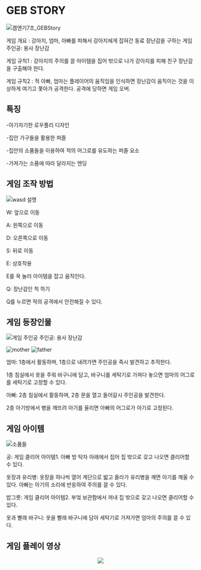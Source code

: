 # GEB STORY
![겜엔기7조_GEBStory](https://github.com/jimmy5830/Toy-Game/assets/127833468/b550cb16-593d-4b46-8ae4-fea7b9386b50)


게임 개요 : 강아지, 엄마, 아빠를 피해서 강아지에게 잡혀간 동료 장난감을 구하는 게임
주인공: 용사 장난감

게임 규칙1 : 강아지의 주의를 끌 아이템을 집어 
밖으로 나가 강아지를 피해 친구 장난감을 구출해야 한다.

게임 규칙2 : 적 아빠, 엄마는 플레이어의 움직임을 인식하면 장난감이 움직이는 것을 이상하게 여기고 쫓아가 공격한다. 공격에 당하면 게임 오버.
<br>

## 특징
-아기자기한 로우폴리 디자인

-집안 가구들을 활용한 퍼즐

-집안의 소품들을 이용하여 적의 어그로를 유도하는 퍼즐 요소

-가져가는 소품에 따라 달라지는 엔딩


## 게임 조작 방법

![wasd 설명](https://github.com/jimmy5830/Toy-Game/assets/127833468/b0f77455-62b3-48e9-a4f5-247a21ea7eb8)

W: 앞으로 이동

A: 왼쪽으로 이동

D: 오른쪽으로 이동

S: 뒤로 이동

E: 상호작용

E를 꾹 눌러 아이템을 잡고 움직인다.

Q: 장난감인 척 하기

Q를 누르면 적의 공격에서 안전해질 수 있다. 

## 게임 등장인물
![게임 주인공](https://github.com/jimmy5830/Toy-Game/assets/127833468/044d0bec-6b44-4d22-93a4-ea130ee7136a)
주인공: 용사 장난감

![mother](https://github.com/jimmy5830/Toy-Game/assets/127833468/66c21015-094a-4f74-b2d8-10dea435fd49)
![father](https://github.com/jimmy5830/Toy-Game/assets/127833468/05cb5b0a-18eb-4db9-b55f-7ab4b93375c1)

엄마: 1층에서 활동하며, 1층으로 내려가면 주인공을 즉시 발견하고 추적한다.

1층 침실에서 옷을 주워 바구니에 담고, 바구니를 세탁기로 가져다 놓으면 엄마의 어그로를 세탁기로 고정할 수 있다.


아빠: 2층 침실에서 활동하며, 2층 문을 열고 들어갈시 주인공을 발견한다.

2층 아기방에서 병을 깨뜨려 아기를 울리면 아빠의 어그로가 아기로 고정된다.

## 게임 아이템
![소품들](https://github.com/jimmy5830/Toy-Game/assets/127833468/d1d79991-0019-4ffd-8aff-fd61649bf5a2)

공: 게임 클리어 아이템1. 아빠 방 탁자 아래에서 집어 집 밖으로 갖고 나오면 클리어할 수 있다.

옷장과 유리병: 옷장을 하나씩 열어 계단으로 밟고 올라가 유리병을 깨면 아기를 깨울 수 있다. 아빠는 아기의 소리에 반응하여 주의를 끌 수 있다.

밥그릇: 게임 클리어 아이템2. 부엌 보관함에서 꺼내 집 밖으로 갖고 나오면 클리어할 수 있다.

옷과 빨래 바구니: 옷을 빨래 바구니에 담아 세탁기로 가져가면 엄마의 주의를 끌 수 있다.

## 게임 플레이 영상
<p align="center">
  <img src="https://github.com/MarriedSenior/Toy-Game/issues/2">
</p>
